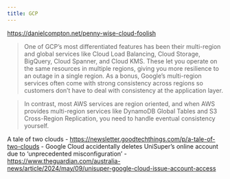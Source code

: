 ```yaml
---
title: GCP
---
```


https://danielcompton.net/penny-wise-cloud-foolish

> One of GCP’s most differentiated features has been their multi-region and global services like Cloud Load Balancing, Cloud Storage, BigQuery, Cloud Spanner, and Cloud KMS. These let you operate on the same resources in multiple regions, giving you more resilience to an outage in a single region. As a bonus, Google’s multi-region services often come with strong consistency across regions so customers don’t have to deal with consistency at the application layer.

> In contrast, most AWS services are region oriented, and when AWS provides multi-region services like DynamoDB Global Tables and S3 Cross-Region Replication, you need to handle eventual consistency yourself.

A tale of two clouds - https://newsletter.goodtechthings.com/p/a-tale-of-two-clouds - Google Cloud accidentally deletes UniSuper’s online account due to ‘unprecedented misconfiguration’ - https://www.theguardian.com/australia-news/article/2024/may/09/unisuper-google-cloud-issue-account-access
